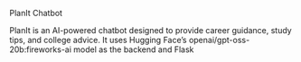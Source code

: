 PlanIt Chatbot

PlanIt is an AI-powered chatbot designed to provide career guidance, study tips, and college advice. It uses Hugging Face’s openai/gpt-oss-20b:fireworks-ai model as the backend and Flask
